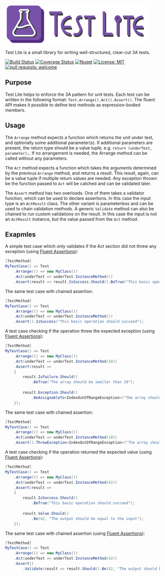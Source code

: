 ![TestLite](https://raw.githubusercontent.com/balazs-kis/test-lite/master/Logo/logo-title.png)

Test Lite is a small library for writing well-structured, clear-cut 3A tests.

[![Build Status](https://travis-ci.org/balazs-kis/test-lite.svg?branch=master)](https://travis-ci.org/balazs-kis/test-lite)
[![Coverage Status](https://coveralls.io/repos/github/balazs-kis/test-lite/badge.svg?branch=master)](https://coveralls.io/github/balazs-kis/test-lite?branch=master)
[![Nuget](https://img.shields.io/nuget/v/TestLite)](https://www.nuget.org/packages/TestLite)
[![License: MIT](https://img.shields.io/badge/license-MIT-blueviolet)](https://opensource.org/licenses/MIT)
[![pull requests: welcome](https://img.shields.io/badge/pull%20requests-welcome-brightgreen)](https://github.com/balazs-kis/redis-lite/fork)


## Purpose

Test Lite helps to enforce the 3A pattern for unit tests. Each test can be written in the following format: `Test.Arrange().Act().Assert()`. The fluent API makes it possible to define test methods as expression-bodied members.


## Usage

The `Arrange` method expects a function which returns the unit under test, and optionally some additional parameter(s). If additional parameters are present, the return type should be a value tuple, e.g. `return (underTest, parameter);`. If no arrangement is needed, the Arrange method can be called without any parameters.

The `Act` method expects a function which takes the arguments determined by the previous `Arrange` method, and returns a result. This result, again, can be a value tuple if multiple return values are needed. Any exception thrown be the function passed to `Act` will be catched and can be validated later.

The `Assert` method has two overloads. One of them takes a validator function, which can be used to declare assertions. In this case the input type is an `ActResult` class. The other variant is parameterless and can be used to chain validation methods. A generic `Validate` method can also be chained to run custom validations on the result. In this case the input is not an `ActResult` instance, but the value passed from the `Act` method.


## Exapmles

A simple test case which only validates if the Act section did not threw any exception (using [Fluent Assertions](https://fluentassertions.com/)):
```csharp
[TestMethod]
MyTestCase() => Test
    .Arrange(() => new MyClass())
    .Act(underTest => underTest.InstanceMethod())
    .Assert(result => result.IsSuccess.Should().BeTrue("This basic operation should succeed"));
```

The same test case with chained assertion:
```csharp
[TestMethod]
MyTestCase() => Test
    .Arrange(() => new MyClass())
    .Act(underTest => underTest.InstanceMethod())
    .Assert().IsSuccess("This basic operation should succeed");
```

A test case checking if the operation threw the expected exception (using [Fluent Assertions](https://fluentassertions.com/)):
```csharp
[TestMethod]
MyTestCase() => Test
    .Arrange(() => new MyClass())
    .Act(underTest => underTest.InstanceMethod(10))
    .Assert(result => 
    {
        result.IsFailure.Should()
            .BeTrue("The array should be smaller than 10");

        result.Exception.Should()
            .BeAssignableTo<IndexOutOfRangeException>("The array should be smaller than 10");
    });
```

The same test case with chained assertion:
```csharp
[TestMethod]
MyTestCase() => Test
    .Arrange(() => new MyClass())
    .Act(underTest => underTest.InstanceMethod(10))
    .Assert().ThrewException<IndexOutOfRangeException>("The array should be smaller than 10");
```

A test case checking if the operation returned the expected value (using [Fluent Assertions](https://fluentassertions.com/)):
```csharp
[TestMethod]
MyTestCase() => Test
    .Arrange(() => new MyClass())
    .Act(underTest => underTest.InstanceMethod(42))
    .Assert(result => 
    {
        result.IsSuccess.Should()
            .BeTrue("This basic operation should succeed");

        result.Value.Should()
            .Be(42, "The output should be equal to the input");
    });
```

The same test case with chained assertion (using [Fluent Assertions](https://fluentassertions.com/)):
```csharp
[TestMethod]
MyTestCase() => Test
    .Arrange(() => new MyClass())
    .Act(underTest => underTest.InstanceMethod(42))
    .Assert()
        .Validate(result => result.Should().Be(42, "The output should be equal to the input"));
```
